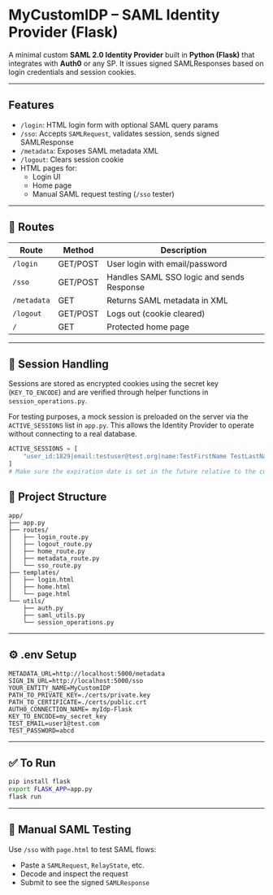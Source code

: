 
# MyCustomIDP – SAML Identity Provider (Flask)

A minimal custom **SAML 2.0 Identity Provider** built in **Python (Flask)** that integrates with **Auth0** or any SP. It issues signed SAMLResponses based on login credentials and session cookies.

---

## Features

- `/login`: HTML login form with optional SAML query params
- `/sso`: Accepts `SAMLRequest`, validates session, sends signed SAMLResponse
- `/metadata`: Exposes SAML metadata XML
- `/logout`: Clears session cookie
- HTML pages for:
  - Login UI
  - Home page
  - Manual SAML request testing (`/sso` tester)

---

## 🧩 Routes

| Route        | Method | Description                                 |
|--------------|--------|---------------------------------------------|
| `/login`     | GET/POST | User login with email/password             |
| `/sso`       | GET/POST | Handles SAML SSO logic and sends Response |
| `/metadata`  | GET    | Returns SAML metadata in XML                |
| `/logout`    | GET/POST | Logs out (cookie cleared)                  |
| `/`          | GET    | Protected home page                         |

---

## 🔐 Session Handling

Sessions are stored as encrypted cookies using the secret key (`KEY_TO_ENCODE`) and are verified through helper functions in `session_operations.py`.

For testing purposes, a mock session is preloaded on the server via the `ACTIVE_SESSIONS` list in `app.py`. This allows the Identity Provider to operate without connecting to a real database.

```python
ACTIVE_SESSIONS = [
    "user_id:1829|email:testuser@test.org|name:TestFirstName TestLastName|expires:2025-06-15"
]
# Make sure the expiration date is set in the future relative to the current date

```
## 📁 Project Structure

```
app/
├── app.py
├── routes/
│   ├── login_route.py
│   ├── logout_route.py
│   ├── home_route.py
│   ├── metadata_route.py
│   └── sso_route.py
├── templates/
│   ├── login.html
│   ├── home.html
│   └── page.html
└── utils/
    ├── auth.py
    ├── saml_utils.py
    └── session_operations.py
```

---

## ⚙️ .env Setup

```env
METADATA_URL=http://localhost:5000/metadata
SIGN_IN_URL=http://localhost:5000/sso
YOUR_ENTITY_NAME=MyCustomIDP
PATH_TO_PRIVATE_KEY=./certs/private.key
PATH_TO_CERTIFICATE=./certs/public.crt
AUTH0_CONNECTION_NAME= myIdp-Flask
KEY_TO_ENCODE=my_secret_key
TEST_EMAIL=user1@test.com
TEST_PASSWORD=abcd
```

---

## ✅ To Run

```bash
pip install flask
export FLASK_APP=app.py
flask run
```

---

## 🧪 Manual SAML Testing

Use `/sso` with `page.html` to test SAML flows:
- Paste a `SAMLRequest`, `RelayState`, etc.
- Decode and inspect the request
- Submit to see the signed `SAMLResponse`
